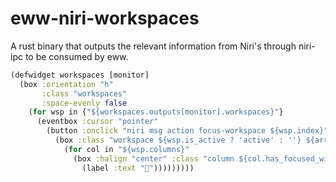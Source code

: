 # eww-niri-workspaces

A rust binary that outputs the relevant information from Niri's through
niri-ipc to be consumed by eww.


```clojure
(defwidget workspaces [monitor]
  (box :orientation "h" 
       :class "workspaces"
       :space-evenly false
    (for wsp in {"${workspaces.outputs[monitor].workspaces}"}
      (eventbox :cursor "pointer"
        (button :onclick "niri msg action focus-workspace ${wsp.index}"
          (box :class "workspace ${wsp.is_active ? 'active' : ''} ${arraylength(wsp.columns) == 0 ? 'empty' : ''}"
            (for col in "${wsp.columns}"
              (box :halign "center" :class "column ${col.has_focused_window ? 'focused' : ''}"
                (label :text "")))))))))
```

